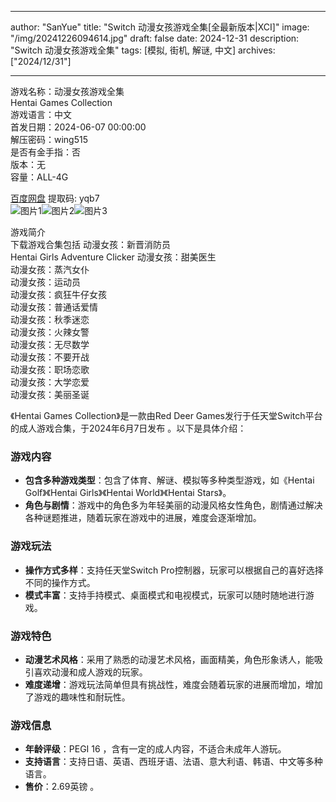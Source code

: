 
---
author: "SanYue"
title: "Switch 动漫女孩游戏全集[全最新版本|XCI]"
image: "/img/20241226094614.jpg"
draft: false
date: 2024-12-31
description: "Switch 动漫女孩游戏全集"
tags: [模拟, 街机, 解谜, 中文]
archives: ["2024/12/31"]

---

游戏名称：动漫女孩游戏全集   
Hentai Games Collection    
游戏语言：中文  
首发日期：2024-06-07 00:00:00  
解压密码：wing515  
是否有金手指：否  
版本：无   
容量：ALL-4G

[百度网盘](https://pan.baidu.com/s/1hV3daIluzBuJW7WduTW1jw) 提取码: yqb7  
![图片1](/img/20241231112643.png)![图片2](/img/20241231112632.png)![图片3](/img/20241231112619.png)  

游戏简介  
下载游戏合集包括
动漫女孩：新晋消防员          
Hentai Girls Adventure Clicker
动漫女孩：甜美医生            
动漫女孩：蒸汽女仆            
动漫女孩：运动员              
动漫女孩：疯狂牛仔女孩        
动漫女孩：普通话爱情          
动漫女孩：秋季迷恋            
动漫女孩：火辣女警   
动漫女孩：无尽数学   
动漫女孩：不要开战   
动漫女孩：职场恋歌   
动漫女孩：大学恋爱   
动漫女孩：美丽圣诞   

《Hentai Games Collection》是一款由Red Deer Games发行于任天堂Switch平台的成人游戏合集，于2024年6月7日发布 。以下是具体介绍：

### 游戏内容
- **包含多种游戏类型**：包含了体育、解谜、模拟等多种类型游戏，如《Hentai Golf》《Hentai Girls》《Hentai World》《Hentai Stars》。
- **角色与剧情**：游戏中的角色多为年轻美丽的动漫风格女性角色，剧情通过解决各种谜题推进，随着玩家在游戏中的进展，难度会逐渐增加。

### 游戏玩法
- **操作方式多样**：支持任天堂Switch Pro控制器，玩家可以根据自己的喜好选择不同的操作方式。
- **模式丰富**：支持手持模式、桌面模式和电视模式，玩家可以随时随地进行游戏。

### 游戏特色
- **动漫艺术风格**：采用了熟悉的动漫艺术风格，画面精美，角色形象诱人，能吸引喜欢动漫和成人游戏的玩家。
- **难度递增**：游戏玩法简单但具有挑战性，难度会随着玩家的进展而增加，增加了游戏的趣味性和耐玩性。

### 游戏信息
- **年龄评级**：PEGI 16 ，含有一定的成人内容，不适合未成年人游玩。
- **支持语言**：支持日语、英语、西班牙语、法语、意大利语、韩语、中文等多种语言。
- **售价**：2.69英镑 。
